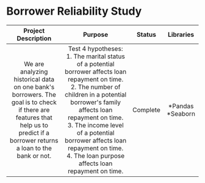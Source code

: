 # Borrower Reliability Study <br>
| **Project Description** 	| **Purpose** 	| **Status** 	| **Libraries** 	|
|:---:	|:---:	|:---:	|:---:	|
| We are analyzing historical data on one bank's  borrowers. The goal is to check if there are    features that help us to predict if a  borrower returns a loan to the bank or not. 	| Test 4 hypotheses: <br> 1. The marital status of a potential borrower affects loan repayment on time. 2. The number of children in a potential borrower's family affects loan repayment on time. 3. The income level of a potential borrower affects loan repayment on time. 4. The loan purpose affects loan repayment on time. 	|  Complete 	| *Pandas *Seaborn 	|
 